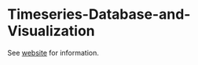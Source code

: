 # Timeseries-Database-and-Visualization

See [website](https://adaickalavan.github.io/portfolio/timeseries_database_and_visualization/) for information.
